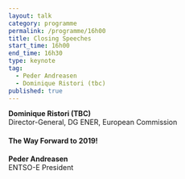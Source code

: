 ```yaml
---
layout: talk
category: programme
permalink: /programme/16h00
title: Closing Speeches
start_time: 16h00
end_time: 16h30
type: keynote
tag: 
  - Peder Andreasen
  - Dominique Ristori (tbc)
published: true
---
```


__Dominique Ristori (TBC)__<br>
Director-General, DG ENER, European Commission

#### __The Way Forward to 2019!__
__Peder Andreasen__
<br> ENTSO-E President<br>


